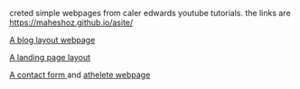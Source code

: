 creted simple webpages from caler edwards youtube tutorials.
the links are
https://maheshoz.github.io/asite/

[A blog layout webpage](https://maheshoz.github.io/asite/2/)

[A landing page layout ](https://maheshoz.github.io/asite/3/)

[A contact form ](https://maheshoz.github.io/asite/contact-form/) and [athelete webpage](https://maheshoz.github.io/asite/athelete.html)
